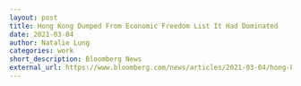 ```yaml
---
layout: post
title: Hong Kong Dumped From Economic Freedom List It Had Dominated
date: 2021-03-04
author: Natalie Lung
categories: work
short_description: Bloomberg News
external_url: https://www.bloomberg.com/news/articles/2021-03-04/hong-kong-dumped-from-economic-freedom-index-it-used-to-dominate
---
```

